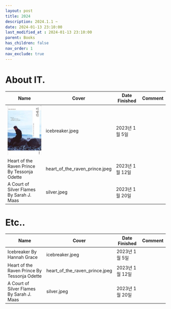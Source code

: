 ```yaml
---
layout: post
title: 2024
description: 2024.1.1 ~
date: 2024-01-13 23:10:00
last_modified_at : 2024-01-13 23:10:00
parent: Books
has_children: false
nav_order: 1
nav_exclude: true
---
```



# About IT.

| **Name**                                     | **Cover**                                                                                          | **Date Finished** | **Comment** |
|----------------------------------------------|----------------------------------------------------------------------------------------------------|-------------------|------------------|
| ![thestranger.gif](./img/thestranger.png)                | icebreaker.jpeg                | 2023년 1월 5일       |
| Heart of the Raven Prince By Tessonja Odette | heart_of_the_raven_prince.jpeg | 2023년 1월 12일      |
| A Court of Silver Flames By Sarah J. Maas    | silver.jpeg                    | 2023년 1월 20일      |  

# Etc..

| **Name**                                     | **Cover**                                                                                          | **Date Finished** | **Comment** |
|----------------------------------------------|----------------------------------------------------------------------------------------------------|-------------------|------------------|
| Icebreaker By Hannah Grace                   | icebreaker.jpeg                | 2023년 1월 5일       |
| Heart of the Raven Prince By Tessonja Odette | heart_of_the_raven_prince.jpeg | 2023년 1월 12일      |
| A Court of Silver Flames By Sarah J. Maas    | silver.jpeg                    | 2023년 1월 20일      |  
                                         